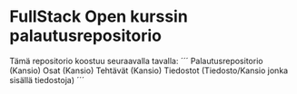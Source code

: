 # FullStack Open kurssin palautusrepositorio
Tämä repositorio koostuu seuraavalla tavalla:
´´´
Palautusrepositorio (Kansio)
    Osat (Kansio)
        Tehtävät (Kansio)
            Tiedostot (Tiedosto/Kansio jonka sisällä tiedostoja)
´´´           